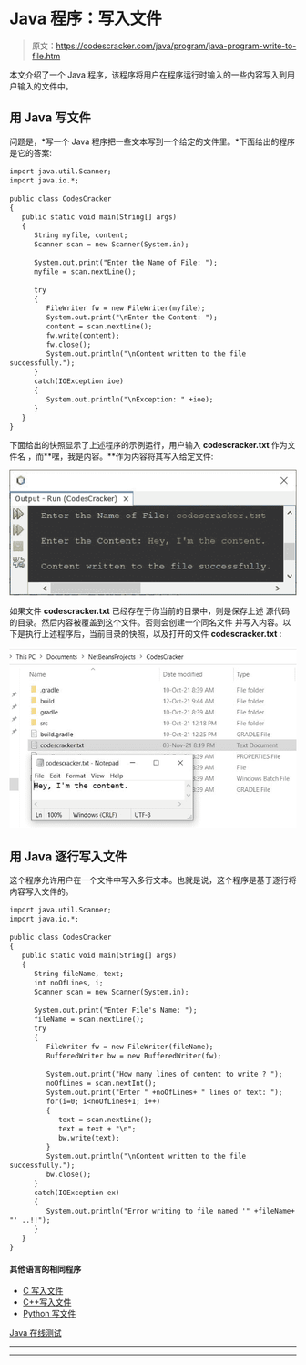 # Java 程序：写入文件

> 原文：<https://codescracker.com/java/program/java-program-write-to-file.htm>

本文介绍了一个 Java 程序，该程序将用户在程序运行时输入的一些内容写入到用户输入的文件中。

## 用 Java 写文件

问题是，*写一个 Java 程序把一些文本写到一个给定的文件里。*下面给出的程序是它的答案:

```
import java.util.Scanner;
import java.io.*;

public class CodesCracker
{
   public static void main(String[] args)
   {
      String myfile, content;
      Scanner scan = new Scanner(System.in);

      System.out.print("Enter the Name of File: ");
      myfile = scan.nextLine();

      try
      {
         FileWriter fw = new FileWriter(myfile);
         System.out.print("\nEnter the Content: ");
         content = scan.nextLine();
         fw.write(content);
         fw.close();
         System.out.println("\nContent written to the file successfully.");
      }
      catch(IOException ioe)
      {
         System.out.println("\nException: " +ioe);
      }
   }
}
```

下面给出的快照显示了上述程序的示例运行，用户输入 **codescracker.txt** 作为文件名 ，而**嘿，我是内容。**作为内容将其写入给定文件:

![java program write to file](img/cb64fd12fd5f9e1f262605df2829434f.png)

如果文件 **codescracker.txt** 已经存在于你当前的目录中，则是保存上述 源代码的目录。然后内容被覆盖到这个文件。否则会创建一个同名文件 并写入内容。以下是执行上述程序后，当前目录的快照，以及打开的文件 **codescracker.txt** :

![write to file in java](img/d11e93269903089ea24f59223001375f.png)

## 用 Java 逐行写入文件

这个程序允许用户在一个文件中写入多行文本。也就是说，这个程序是基于逐行将内容写入文件的。

```
import java.util.Scanner;
import java.io.*;

public class CodesCracker
{
   public static void main(String[] args)
   {
      String fileName, text;
      int noOfLines, i;
      Scanner scan = new Scanner(System.in);

      System.out.print("Enter File's Name: ");
      fileName = scan.nextLine();
      try
      {
         FileWriter fw = new FileWriter(fileName);
         BufferedWriter bw = new BufferedWriter(fw);

         System.out.print("How many lines of content to write ? ");
         noOfLines = scan.nextInt();
         System.out.print("Enter " +noOfLines+ " lines of text: ");
         for(i=0; i<noOfLines+1; i++)
         {
            text = scan.nextLine();
            text = text + "\n";
            bw.write(text);
         }
         System.out.println("\nContent written to the file successfully.");
         bw.close();
      }
      catch(IOException ex)
      {
         System.out.println("Error writing to file named '" +fileName+ "' ..!!");
      }
   }
}
```

#### 其他语言的相同程序

*   [C 写入文件](/c/program/c-program-write-file.htm)
*   [C++写入文件](/cpp/program/cpp-program-write-file.htm)
*   [Python 写文件](/python/program/python-program-write-to-file.htm)

[Java 在线测试](/exam/showtest.php?subid=1)

* * *

* * *